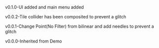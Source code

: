 v0.1.0-UI added and main menu added

v0.0.2-Tile collider has been composited to prevent a glitch

v0.0.1-Change Point(No Filter) from bilinear and add needles to prevent a glitch

v0.0.0-Inherited from Demo
